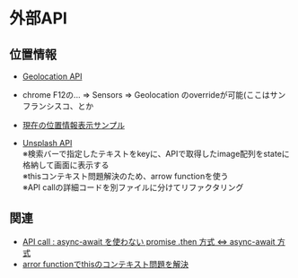 # 外部API

## 位置情報
- [Geolocation API](https://developer.mozilla.org/ja/docs/Web/API/Geolocation_API)
- chrome F12の... => Sensors => Geolocation のoverrideが可能(ここはサンフランシスコ、とか
- [現在の位置情報表示サンプル](https://github.com/endw0901/react_typescript/tree/main/seasons/src)

- [Unsplash API]() <br>
※検索バーで指定したテキストをkeyに、APIで取得したimage配列をstateに格納して画面に表示する <br>
※thisコンテキスト問題解決のため、arrow functionを使う <br>
※API callの詳細コードを別ファイルに分けてリファクタリング <br>

## 関連
- [API call : async-await を使わない promise .then 方式 ⇔ async-await 方式](https://github.com/endw0901/javascript/tree/main/lyrics-search)
- [arror functionでthisのコンテキスト問題を解決](https://github.com/endw0901/react_typescript/edit/main/this.md)
